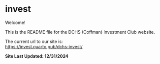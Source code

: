 # invest

Welcome!

This is the README file for the DCHS (Coffman) Investment Club website.

The current url to our site is:  
https://invest.quarto.pub/dchs-invest/

**Site Last Updated: 12/31/2024**
